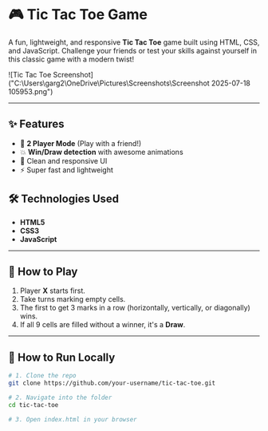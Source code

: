 # 🎮 Tic Tac Toe Game

A fun, lightweight, and responsive **Tic Tac Toe** game built using HTML, CSS, and JavaScript. Challenge your friends or test your skills against yourself in this classic game with a modern twist!

![Tic Tac Toe Screenshot]("C:\Users\garg2\OneDrive\Pictures\Screenshots\Screenshot 2025-07-18 105953.png") <!-- Replace with your screenshot link -->

---

## ✨ Features

- 🎲 **2 Player Mode** (Play with a friend!)
- 💥 **Win/Draw detection** with awesome animations
- 🎨 Clean and responsive UI
- ⚡ Super fast and lightweight


## 🛠️ Technologies Used

- **HTML5**
- **CSS3**
- **JavaScript**

---

## 🧠 How to Play

1. Player **X** starts first.
2. Take turns marking empty cells.
3. The first to get 3 marks in a row (horizontally, vertically, or diagonally) wins.
4. If all 9 cells are filled without a winner, it's a **Draw**.

---

## 📂 How to Run Locally

```bash
# 1. Clone the repo
git clone https://github.com/your-username/tic-tac-toe.git

# 2. Navigate into the folder
cd tic-tac-toe

# 3. Open index.html in your browser
